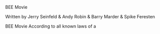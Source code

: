 BEE Movie

Written by Jerry Seinfeld & Andy Robin & Barry Marder & Spike Feresten


BEE Movie
According to all known laws of a